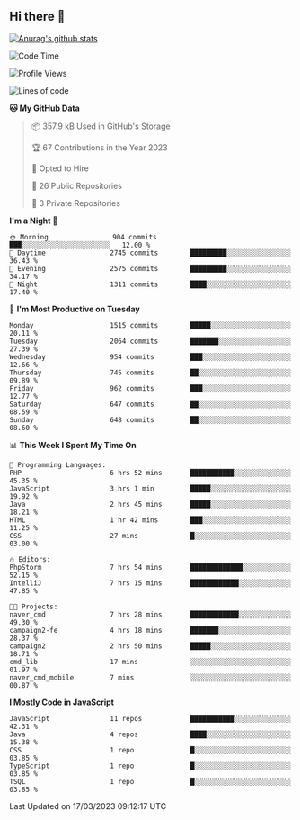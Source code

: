 ## Hi there 👋

[![Anurag's github stats](https://github-readme-stats.vercel.app/api?username=Songwonseok)](https://github.com/anuraghazra/github-readme-stats)



<!--START_SECTION:waka-->
![Code Time](http://img.shields.io/badge/Code%20Time-2%2C124%20hrs%207%20mins-blue)

![Profile Views](http://img.shields.io/badge/Profile%20Views-4-blue)

![Lines of code](https://img.shields.io/badge/From%20Hello%20World%20I%27ve%20Written-35.0%20million%20lines%20of%20code-blue)

**🐱 My GitHub Data** 

> 📦 357.9 kB Used in GitHub's Storage 
 > 
> 🏆 67 Contributions in the Year 2023
 > 
> 💼 Opted to Hire
 > 
> 📜 26 Public Repositories 
 > 
> 🔑 3 Private Repositories 
 > 
**I'm a Night 🦉** 

```text
🌞 Morning                904 commits         ███░░░░░░░░░░░░░░░░░░░░░░   12.00 % 
🌆 Daytime                2745 commits        █████████░░░░░░░░░░░░░░░░   36.43 % 
🌃 Evening                2575 commits        █████████░░░░░░░░░░░░░░░░   34.17 % 
🌙 Night                  1311 commits        ████░░░░░░░░░░░░░░░░░░░░░   17.40 % 
```
📅 **I'm Most Productive on Tuesday** 

```text
Monday                   1515 commits        █████░░░░░░░░░░░░░░░░░░░░   20.11 % 
Tuesday                  2064 commits        ███████░░░░░░░░░░░░░░░░░░   27.39 % 
Wednesday                954 commits         ███░░░░░░░░░░░░░░░░░░░░░░   12.66 % 
Thursday                 745 commits         ██░░░░░░░░░░░░░░░░░░░░░░░   09.89 % 
Friday                   962 commits         ███░░░░░░░░░░░░░░░░░░░░░░   12.77 % 
Saturday                 647 commits         ██░░░░░░░░░░░░░░░░░░░░░░░   08.59 % 
Sunday                   648 commits         ██░░░░░░░░░░░░░░░░░░░░░░░   08.60 % 
```


📊 **This Week I Spent My Time On** 

```text
💬 Programming Languages: 
PHP                      6 hrs 52 mins       ███████████░░░░░░░░░░░░░░   45.35 % 
JavaScript               3 hrs 1 min         █████░░░░░░░░░░░░░░░░░░░░   19.92 % 
Java                     2 hrs 45 mins       █████░░░░░░░░░░░░░░░░░░░░   18.21 % 
HTML                     1 hr 42 mins        ███░░░░░░░░░░░░░░░░░░░░░░   11.25 % 
CSS                      27 mins             █░░░░░░░░░░░░░░░░░░░░░░░░   03.00 % 

🔥 Editors: 
PhpStorm                 7 hrs 54 mins       █████████████░░░░░░░░░░░░   52.15 % 
IntelliJ                 7 hrs 15 mins       ████████████░░░░░░░░░░░░░   47.85 % 

🐱‍💻 Projects: 
naver_cmd                7 hrs 28 mins       ████████████░░░░░░░░░░░░░   49.30 % 
campaign2-fe             4 hrs 18 mins       ███████░░░░░░░░░░░░░░░░░░   28.37 % 
campaign2                2 hrs 50 mins       █████░░░░░░░░░░░░░░░░░░░░   18.71 % 
cmd_lib                  17 mins             ░░░░░░░░░░░░░░░░░░░░░░░░░   01.97 % 
naver_cmd_mobile         7 mins              ░░░░░░░░░░░░░░░░░░░░░░░░░   00.87 % 
```

**I Mostly Code in JavaScript** 

```text
JavaScript               11 repos            ███████████░░░░░░░░░░░░░░   42.31 % 
Java                     4 repos             ████░░░░░░░░░░░░░░░░░░░░░   15.38 % 
CSS                      1 repo              █░░░░░░░░░░░░░░░░░░░░░░░░   03.85 % 
TypeScript               1 repo              █░░░░░░░░░░░░░░░░░░░░░░░░   03.85 % 
TSQL                     1 repo              █░░░░░░░░░░░░░░░░░░░░░░░░   03.85 % 
```




 Last Updated on 17/03/2023 09:12:17 UTC
<!--END_SECTION:waka-->
